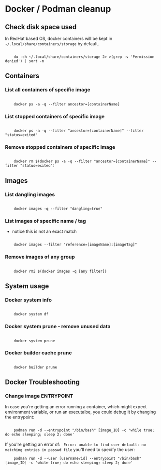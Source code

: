 # Docker / Podman cleanup

## Check disk space used
In RedHat based OS, docker containers will be kept in <code>~/.local/share/containers/storage</code> by default.

<code>
    du -sh ~/.local/share/containers/storage 2> >(grep -v 'Permission denied') | sort -n
</code>

## Containers

### List all containers of specific image

<code>
    docker ps -a -q --filter ancestor=[containerName]
</code>

### List stopped containers of specific image

<code>
    docker ps -a -q --filter "ancestor=[containerName]" --filter "status=exited"
</code>

### Remove stopped containers of specific image

<code>
    docker rm $(docker ps -a -q --filter "ancestor=[containerName]" --filter "status=exited")
</code>

## Images

### List dangling images

<code>
    docker images -q --filter "dangling=true"
</code>

### List images of specific name / tag
- notice this is not an exact match

<code>
    docker images --filter "reference=[imageName]:[imageTag]"
</code>

### Remove images of any group

<code>
    docker rmi $(docker images -q [any filter])
</code>

## System usage

### Docker system info

<code>
    docker system df
</code>

### Docker system prune - remove unused data

<code>
    docker system prune
</code>

### Docker builder cache prune

<code>
    docker builder prune
</code>

## Docker Troubleshooting
### Change image ENTRYPOINT
In case you're getting an error running a container, which might expect environment variable, or run an executalbe, you could debug it by changing the entrypoint:

<code>
    podman run -d --entrypoint "/bin/bash" [image_ID] -c 'while true; do echo sleeping; sleep 2; done'
</code>

<br />
If you're getting an error of: <code> Error: unable to find user default: no matching entries in passwd file</code> you'll need to specify the user:
<br />
<code>
    podman run -d --user [username/id] --entrypoint "/bin/bash" [image_ID] -c 'while true; do echo sleeping; sleep 2; done'
</code>